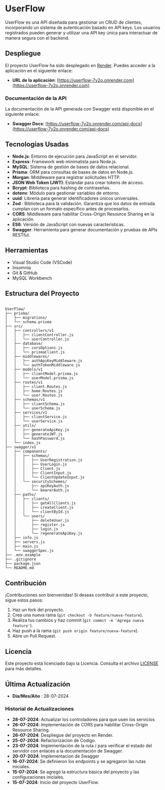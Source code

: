 # UserFlow

UserFlow es una API diseñada para gestionar un CRUD de clientes, incorporando un sistema de autenticación basado en API keys. Los usuarios registrados pueden generar y utilizar una API key única para interactuar de manera segura con el backend.

## Despliegue

El proyecto UserFlow ha sido desplegado en [Render](https://render.com). Puedes acceder a la aplicación en el siguiente enlace:

- **URL de la aplicación**: [https://userflow-7y2o.onrender.com](https://userflow-7y2o.onrender.com)

### Documentación de la API

La documentación de la API generada con Swagger está disponible en el siguiente enlace:

- **Swagger Docs**: [https://userflow-7y2o.onrender.com/api-docs](https://userflow-7y2o.onrender.com/api-docs)

## Tecnologías Usadas

- **Node.js**: Entorno de ejecución para JavaScript en el servidor.
- **Express**: Framework web minimalista para Node.js.
- **MySQL**: Sistema de gestión de bases de datos relacional.
- **Prisma**: ORM para consultas de bases de datos en Node.js.
- **Morgan**: Middleware para registrar solicitudes HTTP.
- **JSON Web Token (JWT)**: Estándar para crear tokens de acceso.
- **Bcrypt**: Biblioteca para hashing de contraseñas.
- **dotenv**: Módulo para gestionar variables de entorno.
- **uuid**: Librería para generar identificadores únicos universales.
- **Zod** : Biblioteca para la validación. Garantiza que los datos de entrada cumplan con un formato específico antes de procesarlos.
- **CORS**: Middleware para habilitar Cross-Origin Resource Sharing en la aplicación.
- **ES6**: Versión de JavaScript con nuevas características.
- **Swagger**: Herramienta para generar documentación y pruebas de APIs RESTful.

## Herramientas

- Visual Studio Code (VSCode)
- Insomnia
- Git & GitHub
- MySQL Workbench

## Estructura del Proyecto

```

UserFlow/
├── prisma/
│   ├── migrations/
│   └── schema.prisma
├── src/
│   ├── controllers/v1
│   │   ├── clientController.js
│   │   └── userController.js
│   ├── database/
│   │   ├── corsOptions.js
│   │   └── prismaClient.js
│   ├── middlewares/
│   │   ├── authApiKeyMiddleware.js
│   │   └── authTokenMiddleware.js
│   ├── models/v1
│   │   ├── clientModel.prisma.js
│   │   └── userModel.prisma.js
│   ├── routes/v1
│   │   ├── client.Routes.js
│   │   ├── home.Routes.js
│   │   └── user.Routes.js
│   ├── schemas/v1
│   │   ├── clientSchema.js
│   │   └── userSchema.js
│   ├── services/v1
│   │   ├── clientService.js
│   │   └── userService.js
│   ├── utils/
│   │   ├── generateApiKey.js
│   │   ├── generateJWT.js
│   │   └── hashPassword.js
│   └── index.js
├── swagger/v1
│   ├── components/
│   │   ├── schemas/
│   │   │   ├── UserRegistration.js
│   │   │   ├── UserLogin.js
│   │   │   ├── Client.js
│   │   │   ├── ClientInput.js
│   │   │   └── ClientUpdateInput.js
│   │   └── securitySchemes/
│   │       ├── apiKeyAuth.js
│   │       └── bearerAuth.js
│   ├── paths/
│   │   ├── clients/
│   │   │   ├── getAllClients.js
│   │   │   ├── createClient.js
│   │   │   └── clientById.js
│   │   └── users/
│   │       ├── deleteUser.js
│   │       ├── register.js
│   │       ├── login.js
│   │       └── regenerateApiKey.js
│   ├── info.js
│   ├── servers.js
│   ├── main.js
│   └── swaggerSpec.js
├── .env.example
├── .gitignore
├── package.json
└── README.md

```

## Contribución

¡Contribuciones son bienvenidas! Si deseas contribuir a este proyecto, sigue estos pasos:

1. Haz un fork del proyecto.
2. Crea una nueva rama (`git checkout -b feature/nueva-feature`).
3. Realiza tus cambios y haz commit (`git commit -m 'Agrega nueva feature'`).
4. Haz push a la rama (`git push origin feature/nueva-feature`).
5. Abre un Pull Request.

## Licencia

Este proyecto está licenciado bajo la Licencia. Consulta el archivo [LICENSE](LICENSE) para más detalles.

## Última Actualización

- **Dia/Mes/Año** : 28-07-2024

### Historial de Actualizaciones

- **28-07-2024**: Actualizar los controladores para que usen los servicios
- **26-07-2024**: Implementación de CORS para habilitar Cross-Origin Resource Sharing.
- **26-07-2024**: Despliegue del proyecto en Render.
- **25-07-2024**: Refactorizacion de Codigo.
- **23-07-2024**: Implementación de la ruta / para verificar el estado del servidor con enlaces a la documentación de Swagger.
- **20-07-2024**: Implementacion de Swagger
- **16-07-2024**: Se definieron los endpoints y se agregaron las rutas iniciales.
- **15-07-2024**: Se agregó la estructura básica del proyecto y las configuraciones iniciales.
- **15-07-2024**: Inicio del proyecto UserFlow.
